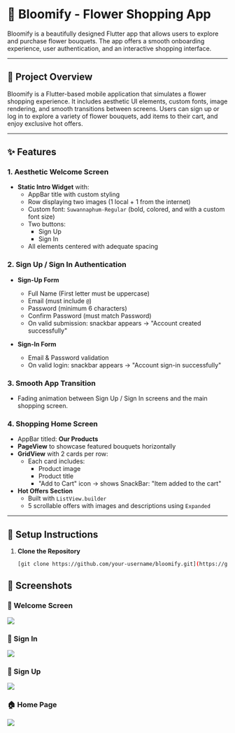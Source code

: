 # 🌸 Bloomify - Flower Shopping App

Bloomify is a beautifully designed Flutter app that allows users to explore and purchase flower bouquets. 
The app offers a smooth onboarding experience, user authentication, and an interactive shopping interface.

---

## 🌼 Project Overview

Bloomify is a Flutter-based mobile application that simulates a flower shopping experience. It includes aesthetic UI elements, custom fonts, image rendering, and smooth transitions between screens. Users can sign up or log in to explore a variety of flower bouquets, add items to their cart, and enjoy exclusive hot offers.

---

## ✨ Features

### 1. Aesthetic Welcome Screen  
- **Static Intro Widget** with:
  - AppBar title with custom styling
  - Row displaying two images (1 local + 1 from the internet)
  - Custom font: `Suwannaphum-Regular` (bold, colored, and with a custom font size)
  - Two buttons:  
    - Sign Up  
    - Sign In  
  - All elements centered with adequate spacing

### 2. Sign Up / Sign In Authentication  
- **Sign-Up Form**  
  - Full Name (First letter must be uppercase)  
  - Email (must include `@`)  
  - Password (minimum 6 characters)  
  - Confirm Password (must match Password)  
  - On valid submission: snackbar appears → "Account created successfully"

- **Sign-In Form**  
  - Email & Password validation  
  - On valid login: snackbar appears → "Account sign-in successfully"

### 3. Smooth App Transition  
- Fading animation between Sign Up / Sign In screens and the main shopping screen.

### 4. Shopping Home Screen  
- AppBar titled: **Our Products**  
- **PageView** to showcase featured bouquets horizontally  
- **GridView** with 2 cards per row:
  - Each card includes:
    - Product image
    - Product title
    - "Add to Cart" icon → shows SnackBar: "Item added to the cart"
- **Hot Offers Section**  
  - Built with `ListView.builder`  
  - 5 scrollable offers with images and descriptions using `Expanded`

---

## 🔧 Setup Instructions

1. **Clone the Repository**  
   ```bash
   [git clone https://github.com/your-username/bloomify.git](https://github.com/Bosinamahmoud/Shopping-App.git)

## 📸 Screenshots

### 🌸 Welcome Screen
![](https://github.com/Bosinamahmoud/Shopping-App/blob/master/assets/Screenshots/Welcome%20Screen.jpg)

### 🔐 Sign In
![](https://github.com/Bosinamahmoud/Shopping-App/blob/master/assets/Screenshots/Sign%20In.jpg)

### 📝 Sign Up
![](https://github.com/Bosinamahmoud/Shopping-App/blob/master/assets/Screenshots/Sign%20Up.jpg)

### 🏠 Home Page 
![](https://github.com/Bosinamahmoud/Shopping-App/blob/master/assets/Screenshots/Home1.jpg)

